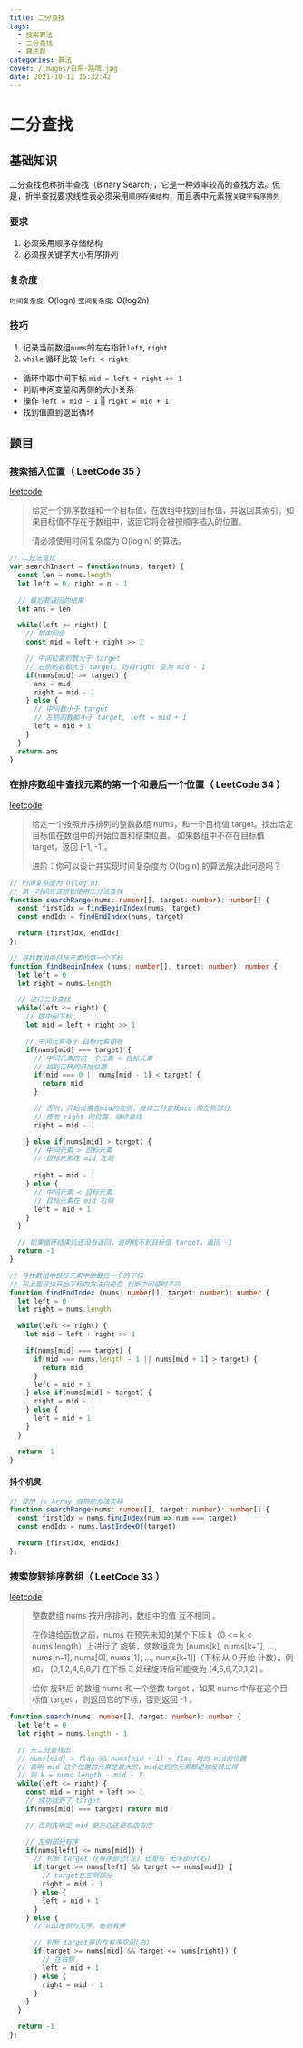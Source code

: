 ```yaml
---
title: 二分查找
tags:
  - 搜索算法
  - 二分查找
  - 算法题
categories: 算法
cover: /images/日系-路牌.jpg
date: 2021-10-12 15:32:42
---
```


# 二分查找

## 基础知识
二分查找也称折半查找（Binary Search），它是一种效率较高的查找方法。但是，折半查找要求线性表必须采用`顺序存储结构`，而且表中元素按`关键字有序排列`

### 要求
1. 必须采用顺序存储结构
2. 必须按关键字大小有序排列

### 复杂度
`时间复杂度`: O(logn) 
`空间复杂度`: O(log2n) 

### 技巧
1. 记录当前数组`nums`的左右指针`left`, `right`
2. `while` 循环比较 `left < right`
  - 循环中取中间下标 `mid = left + right >> 1`
  - 判断中间变量和两侧的大小关系
  - 操作 `left = mid - 1` || `right = mid + 1`
  - 找到值直到退出循环


## 题目
### 搜索插入位置（ LeetCode 35 ）
[leetcode](https://leetcode-cn.com/problems/search-insert-position/)
> 给定一个排序数组和一个目标值，在数组中找到目标值，并返回其索引。如果目标值不存在于数组中，返回它将会被按顺序插入的位置。
>
> 请必须使用时间复杂度为 O(log n) 的算法。

```js
// 二分法查找
var searchInsert = function(nums, target) {
  const len = nums.length
  let left = 0, right = n - 1
  
  // 最后要返回的结果
  let ans = len

  while(left <= right) {
    // 取中间值
    const mid = left + right >> 1

    // 中间位置的数大于 target
    // 右侧的数都大于 target, 则将right 变为 mid - 1
    if(nums[mid] >= target) {
      ans = mid
      right = mid - 1
    } else {
      // 中间数小于 target
      // 左侧的数都小于 target, left = mid + 1
      left = mid + 1
    }
  }
  return ans
}
```

### 在排序数组中查找元素的第一个和最后一个位置（ LeetCode 34 ）
[leetcode](https://leetcode-cn.com/problems/find-first-and-last-position-of-element-in-sorted-array/)
> 给定一个按照升序排列的整数数组 nums，和一个目标值 target。找出给定目标值在数组中的开始位置和结束位置。
> 如果数组中不存在目标值 target，返回 [-1, -1]。
>
> 进阶：你可以设计并实现时间复杂度为 O(log n) 的算法解决此问题吗？

```ts
// 时间复杂度为 O(log n)
// 第一时间应该想到使用二分法查找
function searchRange(nums: number[], target: number): number[] {
  const firstIdx = findBeginIndex(nums, target)
  const endIdx = findEndIndex(nums, target)

  return [firstIdx, endIdx]
};

// 寻找数组中目标元素的第一个下标
function findBeginIndex (nums: number[], target: number): number {
  let left = 0
  let right = nums.length

  // 进行二分查找
  while(left <= right) {
    // 取中间下标
    let mid = left + right >> 1

    // 中间元素等于 目标元素相等
    if(nums[mid] === target) {
      // 中间元素的前一个元素 < 目标元素
      // 找到正确的开始位置
      if(mid === 0 || nums[mid - 1] < target) {
        return mid
      }

      // 否则，开始位置在mid的左侧，继续二分查找mid 的左侧部分
      // 修改 right 的位置，继续查找
      right = mid - 1

    } else if(nums[mid] > target) {
      // 中间元素 > 目标元素
      // 目标元素在 mid 左侧
      
      right = mid - 1
    } else {
      // 中间元素 < 目标元素
      // 目标元素在 mid 右侧
      left = mid + 1
    }
  } 

  // 如果循环结束后还没有返回，说明找不到目标值 target，返回 -1
  return -1
}

// 寻找数组中目标元素中的最后一个的下标
// 和上面寻找开始下标的方法只是在 判断中间值时不同
function findEndIndex (nums: number[], target: number): number {
  let left = 0
  let right = nums.length

  while(left <= right) {
    let mid = left + right >> 1

    if(nums[mid] === target) {
      if(mid === nums.length - 1 || nums[mid + 1] > target) {
        return mid
      }
      left = mid + 1
    } else if(nums[mid] > target) {
      right = mid - 1
    } else {
      left = mid + 1
    }
  } 

  return -1
}

```

#### 抖个机灵
```ts
// 使用 js Array 自带的方法实现
function searchRange(nums: number[], target: number): number[] {
  const firstIdx = nums.findIndex(num => num === target)
  const endIdx = nums.lastIndexOf(target)

  return [firstIdx, endIdx]
};

```

### 搜索旋转排序数组（ LeetCode 33 ）
[leetcode](https://leetcode-cn.com/problems/search-in-rotated-sorted-array/)
> 整数数组 nums 按升序排列，数组中的值 互不相同 。
>
> 在传递给函数之前，nums 在预先未知的某个下标 k（0 <= k < nums.length）上进行了 旋转，使数组变为 [nums[k], nums[k+1], ..., nums[n-1], nums[0], nums[1], ..., nums[k-1]]（下标 从 0 开始 计数）。例如， [0,1,2,4,5,6,7] 在下标 3 处经旋转后可能变为 [4,5,6,7,0,1,2] 。
>
> 给你 旋转后 的数组 nums 和一个整数 target ，如果 nums 中存在这个目标值 target ，则返回它的下标，否则返回 -1 。

```ts
function search(nums: number[], target: number): number {
  let left = 0
  let right = nums.length - 1

  // 先二分查找出 
  // nums[mid] > flag && nums[mid + 1] < flag 时的 mid的位置
  // 表明 mid 这个位置的元素是最大的，mid之后的元素都是被反转过得
  // 则 k = nums.length - mid - 1 
  while(left <= right) {
    const mid = right + left >> 1
    // 成功找到了 target 
    if(nums[mid] === target) return mid

    // 否则先确定 mid 是左边还是右边有序

    // 左侧部分有序
    if(nums[left] <= nums[mid]) {
      // 判断 target 在有序部分(左) 还是在 无序部分(右)
      if(target >= nums[left] && target <= nums[mid]) {
        // target在左侧部分
        right = mid - 1
      } else {
        left = mid + 1
      }
    } else {
      // mid左侧为无序，右侧有序

      // 判断 target是否在有序空间(右)
      if(target >= nums[mid] && target <= nums[right]) {
        // 在右侧
        left = mid + 1
      } else {
        right = mid - 1
      }
    }
  }

  return -1
};
```

